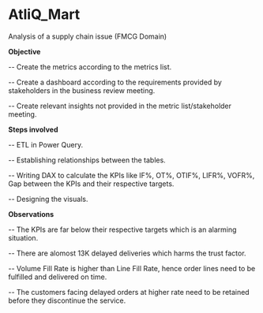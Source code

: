 # AtliQ_Mart
Analysis of a supply chain issue (FMCG Domain)

**Objective**

-- Create the metrics according to the metrics list.

-- Create a dashboard according to the requirements provided by stakeholders in the business review meeting. 

-- Create relevant insights not provided in the metric list/stakeholder meeting.

**Steps involved**

-- ETL in Power Query.

-- Establishing relationships between the tables.

-- Writing DAX to calculate the KPIs like IF%, OT%, OTIF%, LIFR%, VOFR%, Gap between the KPIs and their respective targets.

-- Designing the visuals.

**Observations**

-- The KPIs are far below their respective targets which is an alarming situation.

-- There are alomost 13K delayed deliveries which harms the trust factor.

-- Volume Fill Rate is higher than Line Fill Rate, hence order lines need to be fulfilled and delivered on time.

-- The customers facing delayed orders at higher rate need to be retained before they discontinue the service.
